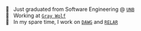 🎒 &nbsp; Just graduated from Software Engineering @ [`UNB`](http://unb.ca/)  
🐺 &nbsp; Working at [`Gray Wolf`](http://graywolfai.com/)  
🎹 &nbsp; In my spare time, I work on [`DAWG`](https://dawg.dev) and [`RELAR`](https://relar.app/)  

<!--
✨ Check out my [website](https://jacobsmith.me/) ✨
**jsmith/jsmith** is a ✨ _special_ ✨ repository because its `README.md` (this file) appears on your GitHub profile.

Here are some ideas to get you started:

- 🔭 I’m currently working on ...
- 🌱 I’m currently learning ...
- 👯 I’m looking to collaborate on ...
- 🤔 I’m looking for help with ...
- 💬 Ask me about ...
- 📫 How to reach me: ...
- 😄 Pronouns: ...
- ⚡ Fun fact: ...
-->
